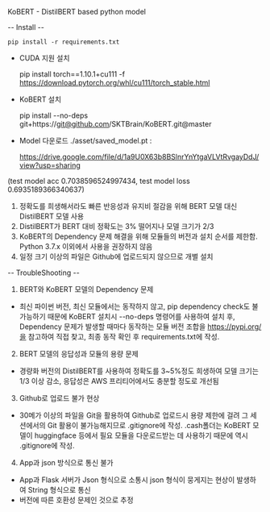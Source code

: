 KoBERT - DistilBERT based python model

-- Install --

    pip install -r requirements.txt

- CUDA 지원 설치

    pip install torch==1.10.1+cu111 -f https://download.pytorch.org/whl/cu111/torch_stable.html

- KoBERT 설치

    pip install --no-deps git+https://git@github.com/SKTBrain/KoBERT.git@master

- Model 다운로드
./asset/saved_model.pt : 

    https://drive.google.com/file/d/1a9U0X63b8BSlnrYnYtgaVLVtRvgayDdJ/view?usp=sharing

(test model acc 0.7038596524997434, test model loss 0.6935189366340637)


1. 정확도를 희생해서라도 빠른 반응성과 유지비 절감을 위해 BERT 모델 대신 DistilBERT 모델 사용
2. DistilBERT가 BERT 대비 정확도는 3% 떨어지나 모델 크기가 2/3
3. KoBERT의 Dependency 문제 해결을 위해 모듈들의 버전과 설치 순서를 제한함. Python 3.7.x 이외에서 사용을 권장하지 않음
4. 일정 크기 이상의 파일은 Github에 업로드되지 않으므로 개별 설치

-- TroubleShooting --

1. BERT와 KoBERT 모델의 Dependency 문제
  - 최신 파이썬 버전, 최신 모듈에서는 동작하지 않고, pip dependency check도 불가능하기 때문에 KoBERT 설치시 --no-deps 명령어를 사용하여 설치 후, Dependency 문제가 발생할 때마다 동작하는 모듈 버전 조합을 https://pypi.org/을 참고하여 직접 찾고, 최종 동작 확인 후 requirements.txt에 작성.
  
2. BERT 모델의 응답성과 모듈의 용량 문제
  - 경량화 버전의 DistilBERT를 사용하여 정확도를 3~5%정도 희생하여 모델 크기는 1/3 이상 감소, 응답성은 AWS 프리티어에서도 충분할 정도로 개선됨

3. Github로 업로드 불가 현상
  - 30메가 이상의 파일을 Git을 활용하여 Github로 업로드시 용량 제한에 걸려 그 세션에서의 Git 활용이 불가능해지므로 .gitignore에 작성. .cash폴더는 KoBERT 모델이 huggingface 등에서 필요 모듈을 다운로드받는 데 사용하기 때문에 역시 .gitignore에 작성.

4. App과 json 방식으로 통신 불가
  - App과 Flask 서버가 Json 형식으로 소통시 json 형식이 뭉게지는 현상이 발생하여 String 형식으로 통신
  - 버전에 따른 호환성 문제인 것으로 추정